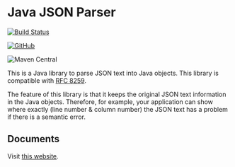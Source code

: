 # Java JSON Parser

[![Build Status](https://travis-ci.org/tnakamot/json-parser.svg?branch=master)](https://travis-ci.org/tnakamot/json-parser)

[![GitHub](https://img.shields.io/github/license/tnakamot/json-parser)](LICENSE)

![Maven Central](https://img.shields.io/maven-central/v/com.github.tnakamot/json-parser)

This is a Java library to parse JSON text into Java objects.
This library is compatible with [RFC 8259](https://tools.ietf.org/html/rfc8259).

The feature of this library is that it keeps the original JSON text information
in the Java objects. Therefore, for example, your application can show where
exactly (line number & column number) the JSON text has a problem if there is 
a semantic error.  

## Documents

Visit [this website](https://tnakamot.github.io/json-parser/).


